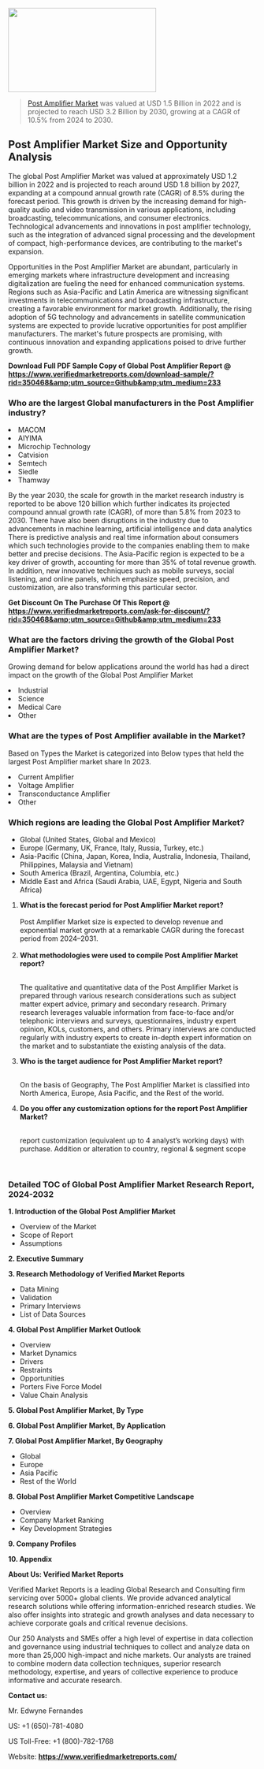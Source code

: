 
<img src="https://ffe5etoiles.com/wp-content/uploads/2024/12/MST1-300x171.png" alt="" width="300" height="171" class="alignnone size-medium wp-image-20088" /><blockquote><p><p><a href="https://www.verifiedmarketreports.com/download-sample/?rid=350468&utm_source=Github&utm_medium=233" target="_blank">Post Amplifier Market</a> was valued at USD 1.5 Billion in 2022 and is projected to reach USD 3.2 Billion by 2030, growing at a CAGR of 10.5% from 2024 to 2030.</p></blockquote><p><h2>Post Amplifier Market Size and Opportunity Analysis</h2><p>The global Post Amplifier Market was valued at approximately USD 1.2 billion in 2022 and is projected to reach around USD 1.8 billion by 2027, expanding at a compound annual growth rate (CAGR) of 8.5% during the forecast period. This growth is driven by the increasing demand for high-quality audio and video transmission in various applications, including broadcasting, telecommunications, and consumer electronics. Technological advancements and innovations in post amplifier technology, such as the integration of advanced signal processing and the development of compact, high-performance devices, are contributing to the market's expansion.</p><p>Opportunities in the Post Amplifier Market are abundant, particularly in emerging markets where infrastructure development and increasing digitalization are fueling the need for enhanced communication systems. Regions such as Asia-Pacific and Latin America are witnessing significant investments in telecommunications and broadcasting infrastructure, creating a favorable environment for market growth. Additionally, the rising adoption of 5G technology and advancements in satellite communication systems are expected to provide lucrative opportunities for post amplifier manufacturers. The market's future prospects are promising, with continuous innovation and expanding applications poised to drive further growth.</p></p><p class=""><strong>Download Full PDF Sample Copy of Global Post Amplifier Report @ <a href="https://www.verifiedmarketreports.com/download-sample/?rid=350468&amp;utm_source=Github&amp;utm_medium=233" target="_blank">https://www.verifiedmarketreports.com/download-sample/?rid=350468&amp;utm_source=Github&amp;utm_medium=233</a></strong></p><h3 id="" class="">Who are the largest Global manufacturers in the Post Amplifier industry?</h3><p><li>MACOM</li><li> AIYIMA</li><li> Microchip Technology</li><li> Catvision</li><li> Semtech</li><li> Siedle</li><li> Thamway</li></p><div class=""><div class="" dir="" data-message-author-role="" data-message-id="" data-message-model-slug=""><div class=""><div class=""><div class=""><div class="" dir="" data-message-author-role="" data-message-id="" data-message-model-slug=""><div class=""><div class=""><p>By the year 2030, the scale for growth in the market research industry is reported to be above 120 billion which further indicates its projected compound annual growth rate (CAGR), of more than 5.8% from 2023 to 2030. There have also been disruptions in the industry due to advancements in machine learning, artificial intelligence and data analytics There is predictive analysis and real time information about consumers which such technologies provide to the companies enabling them to make better and precise decisions. The Asia-Pacific region is expected to be a key driver of growth, accounting for more than 35% of total revenue growth. In addition, new innovative techniques such as mobile surveys, social listening, and online panels, which emphasize speed, precision, and customization, are also transforming this particular sector.</p><p><strong>Get Discount On The Purchase Of This Report @&nbsp; <a href="https://www.verifiedmarketreports.com/ask-for-discount/?rid=350468&amp;utm_source=Github&amp;utm_medium=233" target="_blank">https://www.verifiedmarketreports.com/ask-for-discount/?rid=350468&amp;utm_source=Github&amp;utm_medium=233</a></strong></p></div></div></div></div></div></div></div></div><h3 id="" class="">What are the factors driving the growth of the Global Post Amplifier Market?</h3><p id="" class="">Growing demand for below applications around the world has had a direct impact on the growth of the Global Post Amplifier Market</p><p id="" class=""><li>Industrial</li><li> Science</li><li> Medical Care</li><li> Other</li></p><h3 id="" class="">What are the types of Post Amplifier available in the Market?</h3><p id="" class="">Based on Types the Market is categorized into Below types that held the largest Post Amplifier market share In 2023.</p><p id="" class=""><li>Current Amplifier</li><li> Voltage Amplifier</li><li> Transconductance Amplifier</li><li> Other</li></p><h3 id="" class="">Which regions are leading the Global Post Amplifier Market?</h3><ul><li>Global (United States, Global and Mexico)</li><li>Europe (Germany, UK, France, Italy, Russia, Turkey, etc.)</li><li>Asia-Pacific (China, Japan, Korea, India, Australia, Indonesia, Thailand, Philippines, Malaysia and Vietnam)</li><li>South America (Brazil, Argentina, Columbia, etc.)</li><li>Middle East and Africa (Saudi Arabia, UAE, Egypt, Nigeria and South Africa)</li></ul><p><ol><li><strong>What is the forecast period for Post Amplifier Market report?<br /></strong><br /><span data-sheets-root="1" data-sheets-value="{&quot;1&quot;:2,&quot;2&quot;:&quot;XXXX size is expected to develop revenue and exponential market growth at a remarkable CAGR during the forecast period from 2024&ndash;2030.&quot;}" data-sheets-userformat="{&quot;2&quot;:12674,&quot;4&quot;:{&quot;1&quot;:2,&quot;2&quot;:16776960},&quot;10&quot;:2,&quot;11&quot;:0,&quot;15&quot;:&quot;Arial&quot;,&quot;16&quot;:12}">Post Amplifier Market size is expected to develop revenue and exponential market growth at a remarkable CAGR during the forecast period from 2024&ndash;2031.</span><br /><br /></li><li><strong>What methodologies were used to compile Post Amplifier Market report?<br /><br /></strong><p>The qualitative and quantitative data of the&nbsp;Post Amplifier Market is prepared through various research considerations such as subject matter expert advice, primary and secondary research. Primary research leverages valuable information from face-to-face and/or telephonic interviews and surveys, questionnaires, industry expert opinion, KOLs, customers, and others. Primary interviews are conducted regularly with industry experts to create in-depth expert information on the market and to substantiate the existing analysis of the data.&nbsp;</p></li><li><strong>Who is the target audience for Post Amplifier Market report?<br /><br /></strong><p>On the basis of Geography, The&nbsp;Post Amplifier Market is classified into North America, Europe, Asia Pacific, and the Rest of the world.</p></li><li><strong>Do you offer any customization options for the report Post Amplifier Market?<br /><br /></strong><p>report customization (equivalent up to 4 analyst&rsquo;s working days) with purchase. Addition or alteration to country, regional &amp; segment scope</p><p>&nbsp;</p></li></ol></p><h3 id="" class="">Detailed TOC of Global Post Amplifier Market Research Report, 2024-2032</h3><p id="" class=""><strong>1. Introduction of the Global Post Amplifier Market</strong></p><ul><li>Overview of the Market</li><li>Scope of Report</li><li>Assumptions</li></ul><p id="" class=""><strong>2. Executive Summary</strong></p><p id="" class=""><strong>3. Research Methodology of&nbsp;Verified Market Reports</strong></p><ul><li>Data Mining</li><li>Validation</li><li>Primary Interviews</li><li>List of Data Sources</li></ul><p id="" class=""><strong>4. Global Post Amplifier Market Outlook</strong></p><ul><li>Overview</li><li>Market Dynamics</li><li>Drivers</li><li>Restraints</li><li>Opportunities</li><li>Porters Five Force Model</li><li>Value Chain Analysis</li></ul><p id="" class=""><strong>5. Global Post Amplifier Market, By&nbsp;Type</strong></p><p id="" class=""><strong>6. Global Post Amplifier Market, By Application</strong></p><p id="" class=""><strong>7. Global Post Amplifier Market, By Geography</strong></p><ul><li>Global</li><li>Europe</li><li>Asia Pacific</li><li>Rest of the World</li></ul><p id="" class=""><strong>8. Global Post Amplifier Market Competitive Landscape</strong></p><ul><li>Overview</li><li>Company Market Ranking</li><li>Key Development Strategies</li></ul><p id="" class=""><strong>9. Company Profiles</strong></p><p id="" class=""><strong>10. Appendix</strong></p><p id="" class=""><strong>About Us: Verified Market Reports</strong></p><p id="" class="">Verified Market Reports is a leading Global Research and Consulting firm servicing over 5000+ global clients. We provide advanced analytical research solutions while offering information-enriched research studies. We also offer insights into strategic and growth analyses and data necessary to achieve corporate goals and critical revenue decisions.</p><p id="" class="">Our 250 Analysts and SMEs offer a high level of expertise in data collection and governance using industrial techniques to collect and analyze data on more than 25,000 high-impact and niche markets. Our analysts are trained to combine modern data collection techniques, superior research methodology, expertise, and years of collective experience to produce informative and accurate research.</p><p id="" class=""><strong>Contact us:</strong></p><p id="" class="">Mr. Edwyne Fernandes</p><p id="" class="">US: +1 (650)-781-4080</p><p id="" class="">US Toll-Free: +1 (800)-782-1768</p><p id="" class="">Website: <a target="" data-test-app-aware-link=""><strong>https://www.verifiedmarketreports.com/</strong></a></p>
